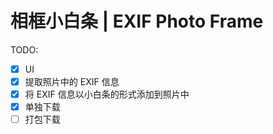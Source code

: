 # 相框小白条 | EXIF Photo Frame

TODO:

- [x] UI
- [x] 提取照片中的 EXIF 信息
- [x] 将 EXIF 信息以小白条的形式添加到照片中
- [x] 单独下载
- [ ] 打包下载
